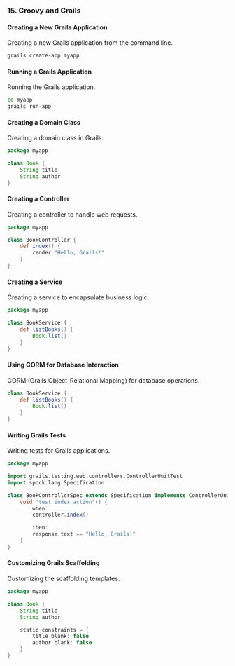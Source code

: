 
### 15. Groovy and Grails

#### Creating a New Grails Application

Creating a new Grails application from the command line.

```bash
grails create-app myapp
```

#### Running a Grails Application

Running the Grails application.

```bash
cd myapp
grails run-app
```

#### Creating a Domain Class

Creating a domain class in Grails.

```groovy
package myapp

class Book {
    String title
    String author
}
```

#### Creating a Controller

Creating a controller to handle web requests.

```groovy
package myapp

class BookController {
    def index() {
        render "Hello, Grails!"
    }
}
```

#### Creating a Service

Creating a service to encapsulate business logic.

```groovy
package myapp

class BookService {
    def listBooks() {
        Book.list()
    }
}
```

#### Using GORM for Database Interaction

GORM (Grails Object-Relational Mapping) for database operations.

```groovy
class BookService {
    def listBooks() {
        Book.list()
    }
}
```

#### Writing Grails Tests

Writing tests for Grails applications.

```groovy
package myapp

import grails.testing.web.controllers.ControllerUnitTest
import spock.lang.Specification

class BookControllerSpec extends Specification implements ControllerUnitTest<BookController> {
    void "test index action"() {
        when:
        controller.index()

        then:
        response.text == "Hello, Grails!"
    }
}
```

#### Customizing Grails Scaffolding

Customizing the scaffolding templates.

```groovy
package myapp

class Book {
    String title
    String author

    static constraints = {
        title blank: false
        author blank: false
    }
}
```
